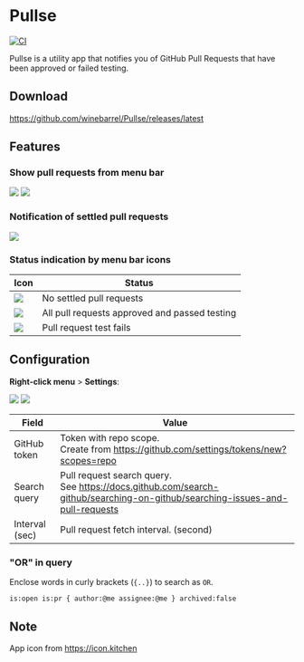 # Pullse

[![CI](https://github.com/winebarrel/Pullse/actions/workflows/ci.yml/badge.svg)](https://github.com/winebarrel/Pullse/actions/workflows/ci.yml)

Pullse is a utility app that notifies you of GitHub Pull Requests that have been approved or failed testing.

## Download

https://github.com/winebarrel/Pullse/releases/latest

## Features

### Show pull requests from menu bar

![](https://github.com/user-attachments/assets/fb9891cb-6a08-4913-afbd-9b92f9dd6c35)
![](https://github.com/user-attachments/assets/3c79c958-7af5-4f1f-a348-c77f6fec4b98)

### Notification of settled pull requests

![](https://github.com/user-attachments/assets/0a093f12-5b39-492c-b5f6-d6dc6e779f27)

### Status indication by menu bar icons

| Icon | Status |
| - | - |
| ![](https://github.com/user-attachments/assets/f33caee2-a819-40cd-8378-e50759d19e39) | No settled pull requests |
| ![](https://github.com/user-attachments/assets/e9ea6172-d90f-47cc-a9e4-8041755616a4) | All pull requests approved and passed testing |
| ![](https://github.com/user-attachments/assets/776a93f9-2e75-4a9a-9a35-dbc8131c7382) | Pull request test fails |


## Configuration

**Right-click menu** > **Settings**:

![](https://github.com/user-attachments/assets/f084d432-3038-46d8-8a0e-b009fd6b9398)
![](https://github.com/user-attachments/assets/8977cdcf-4c27-4878-89b1-95dcc5330b81)

| Field | Value |
| - | - |
| GitHub token  | Token with repo scope.<br>Create from https://github.com/settings/tokens/new?scopes=repo |
| Search query  | Pull request search query.<br>See https://docs.github.com/search-github/searching-on-github/searching-issues-and-pull-requests |
| Interval (sec)| Pull request fetch interval. (second) |

### "OR" in query

Enclose words in curly brackets (`{..}`) to search as `OR`.

```
is:open is:pr { author:@me assignee:@me } archived:false
```

## Note

App icon from https://icon.kitchen

